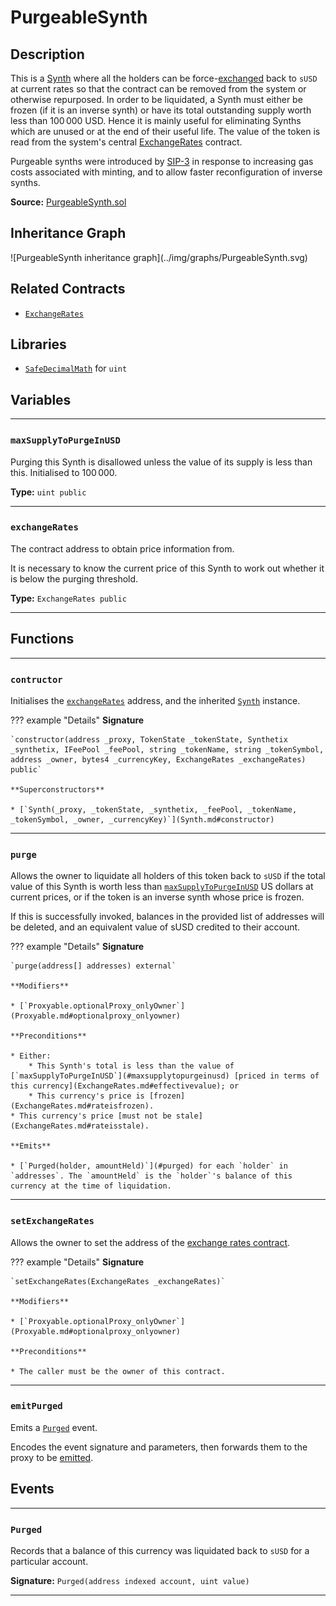 # PurgeableSynth

## Description

This is a [Synth](Synth.md) where all the holders can be force-[exchanged](Synthetix.md#exchange) back to `sUSD` at current rates so that the contract can be removed from the system or otherwise repurposed. In order to be liquidated, a Synth must either be frozen (if it is an inverse synth) or have its total outstanding supply worth less than $100\,000$ USD. Hence it is mainly useful for eliminating Synths which are unused or at the end of their useful life. The value of the token is read from the system's central [ExchangeRates](ExchangeRates.md) contract.

Purgeable synths were introduced by [SIP-3](https://github.com/Synthetixio/SIPs/blob/master/SIPS/sip-3.md) in response to increasing gas costs associated with minting, and to allow faster reconfiguration of inverse synths.

**Source:** [PurgeableSynth.sol](https://github.com/Synthetixio/synthetix/blob/master/contracts/PurgeableSynth.sol)

<section-sep />

## Inheritance Graph

<centered-image>
    ![PurgeableSynth inheritance graph](../img/graphs/PurgeableSynth.svg)
</centered-image>

<section-sep />

## Related Contracts

* [`ExchangeRates`](ExchangeRates.md)

<section-sep />

## Libraries

* [`SafeDecimalMath`](SafeDecimalMath.md) for `uint`

<section-sep />

## Variables

---

### `maxSupplyToPurgeInUSD`

Purging this Synth is disallowed unless the value of its supply is less than this. Initialised to $100\,000$.

**Type:** `uint public`

---

### `exchangeRates`

The contract address to obtain price information from.

It is necessary to know the current price of this Synth to work out whether it is below the purging threshold.

**Type:** `ExchangeRates public`

---

<section-sep />

## Functions

---

### `contructor`

Initialises the [`exchangeRates`](#exchangerates) address, and the inherited [`Synth`](Synth.md) instance.

??? example "Details"
    **Signature**

    `constructor(address _proxy, TokenState _tokenState, Synthetix _synthetix, IFeePool _feePool, string _tokenName, string _tokenSymbol, address _owner, bytes4 _currencyKey, ExchangeRates _exchangeRates) public`

    **Superconstructors**

    * [`Synth(_proxy, _tokenState, _synthetix, _feePool, _tokenName, _tokenSymbol, _owner, _currencyKey)`](Synth.md#constructor)

---

### `purge`

Allows the owner to liquidate all holders of this token back to `sUSD` if the total value of this Synth is worth less than [`maxSupplyToPurgeInUSD`](#maxsupplytopurgeinusd) US dollars at current prices, or if the token is an inverse synth whose price is frozen.

If this is successfully invoked, balances in the provided list of addresses will be deleted, and an equivalent value of sUSD credited to their account.

??? example "Details"
    **Signature**

    `purge(address[] addresses) external`

    **Modifiers**

    * [`Proxyable.optionalProxy_onlyOwner`](Proxyable.md#optionalproxy_onlyowner)

    **Preconditions**

    * Either:
        * This Synth's total is less than the value of [`maxSupplyToPurgeInUSD`](#maxsupplytopurgeinusd) [priced in terms of this currency](ExchangeRates.md#effectivevalue); or
        * This currency's price is [frozen](ExchangeRates.md#rateisfrozen).
    * This currency's price [must not be stale](ExchangeRates.md#rateisstale).

    **Emits**

    * [`Purged(holder, amountHeld)`](#purged) for each `holder` in `addresses`. The `amountHeld` is the `holder`'s balance of this currency at the time of liquidation.

---

### `setExchangeRates`

Allows the owner to set the address of the [exchange rates contract](ExchangeRates.md).

??? example "Details"
    **Signature**

    `setExchangeRates(ExchangeRates _exchangeRates)`

    **Modifiers**

    * [`Proxyable.optionalProxy_onlyOwner`](Proxyable.md#optionalproxy_onlyowner)

    **Preconditions**

    * The caller must be the owner of this contract.

---

### `emitPurged`

Emits a [`Purged`](#purged) event.

Encodes the event signature and parameters, then forwards them to the proxy to be [emitted](Proxy.md#_emit).

<section-sep />

## Events

---

### `Purged`

Records that a balance of this currency was liquidated back to `sUSD` for a particular account.

**Signature:** `Purged(address indexed account, uint value)`

---

<section-sep />
